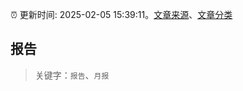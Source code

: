 :alarm_clock: 更新时间: 2025-02-05 15:39:11。[文章来源](/README.md)、[文章分类](/TAGS.md)

## 报告


> 关键字：`报告`、`月报`



